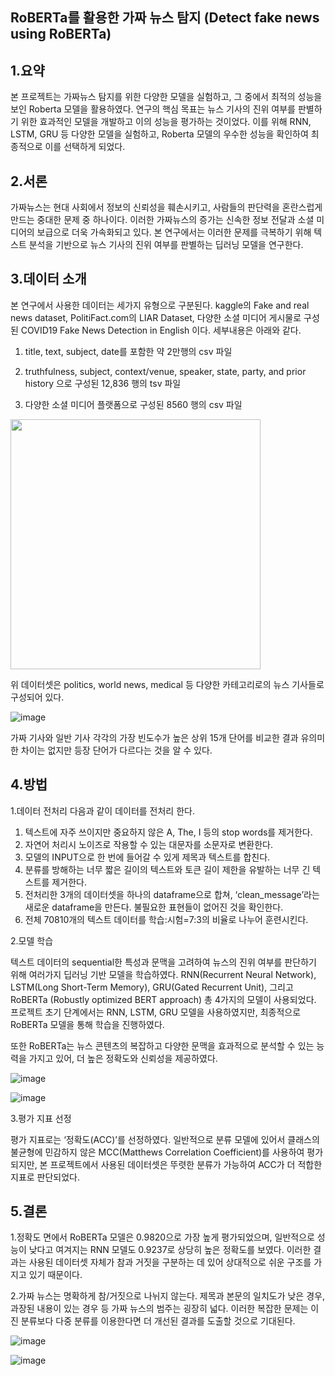 ## RoBERTa를 활용한 가짜 뉴스 탐지 (Detect fake news using RoBERTa)
## 1.요약 
본 프로젝트는 가짜뉴스 탐지를 위한 다양한 모델을 실험하고, 그 중에서 최적의 성능을 보인 Roberta 모델을 활용하였다. 연구의 핵심 목표는 뉴스 기사의 진위 여부를 판별하기 위한 효과적인 모델을 개발하고 이의 성능을 평가하는 것이었다. 이를 위해 RNN, LSTM, GRU 등 다양한 모델을 실험하고, Roberta 모델의 우수한 성능을 확인하여 최종적으로 이를 선택하게 되었다.

## 2.서론
가짜뉴스는 현대 사회에서 정보의 신뢰성을 훼손시키고, 사람들의 판단력을 혼란스럽게 만드는 중대한 문제 중 하나이다. 이러한 가짜뉴스의 증가는 신속한 정보 전달과 소셜 미디어의 보급으로 더욱 가속화되고 있다. 본 연구에서는 이러한 문제를 극복하기 위해 텍스트 분석을 기반으로 뉴스 기사의 진위 여부를 판별하는 딥러닝 모델을 연구한다. 

## 3.데이터 소개
본 연구에서 사용한 데이터는 세가지 유형으로 구분된다. kaggle의 Fake and real news dataset, PolitiFact.com의 LIAR Dataset, 다양한 소셜 미디어 게시물로 구성된 COVID19 Fake News Detection in English 이다. 세부내용은 아래와 같다.

1. title, text, subject, date를 포함한 약 2만행의 csv 파일

2. truthfulness, subject, context/venue, speaker, state, party, and prior history 으로 구성된 12,836 행의 tsv 파일

3. 다양한 소셜 미디어 플랫폼으로 구성된 8560 행의 csv 파일


<img src="https://github.com/dayunss/st/assets/111956429/887eb66d-f3a8-4f2e-b9ea-d741137f4b12).png" width="400" height="400"/>


위 데이터셋은 politics, world news, medical 등 다양한 카테고리로의 뉴스 기사들로 구성되어 있다.








![image](https://github.com/dayunss/st/assets/111956429/231651f8-32f6-499b-a7a8-8ef70904b3e0)




가짜 기사와 일반 기사 각각의 가장 빈도수가 높은 상위 15개 단어를 비교한 결과 유의미한  차이는 없지만 등장 단어가 다르다는 것을 알 수 있다.




## 4.방법
1.데이터 전처리
다음과 같이 데이터를 전처리 한다.

1. 텍스트에 자주 쓰이지만 중요하지 않은 A, The, I 등의 stop words를 제거한다.
2. 자연어 처리시 노이즈로 작용할 수 있는 대문자를 소문자로 변환한다.
3. 모델의 INPUT으로 한 번에 들어갈 수 있게 제목과 텍스트를 합친다.
4. 분류를 방해하는 너무 짧은 길이의 텍스트와 토큰 길이 제한을 유발하는 너무 긴 텍스트를 제거한다.
5. 전처리한 3개의 데이터셋을 하나의 dataframe으로 합쳐, ‘clean_message’라는 새로운 dataframe을 만든다. 불필요한 표현들이 없어진 것을 확인한다.
6. 전체 70810개의 텍스트 데이터를 학습:시험=7:3의 비율로 나누어 훈련시킨다.

   

2.모델 학습

텍스트 데이터의 sequential한 특성과 문맥을 고려하여 뉴스의 진위 여부를 판단하기 위해 여러가지 딥러닝 기반 모델을 학습하였다. RNN(Recurrent Neural Network), LSTM(Long Short-Term Memory), GRU(Gated Recurrent Unit), 그리고 RoBERTa (Robustly optimized BERT approach) 총 4가지의 모델이 사용되었다. 프로젝트 초기 단계에서는 RNN, LSTM, GRU 모델을 사용하였지만, 최종적으로 RoBERTa 모델을 통해 학습을 진행하였다.

또한 RoBERTa는 뉴스 콘텐츠의 복잡하고 다양한 문맥을 효과적으로 분석할 수 있는 능력을 가지고 있어, 더 높은 정확도와 신뢰성을 제공하였다.


![image](https://github.com/dayunss/st/assets/111956429/adff0753-398f-4b95-946e-40332b414873)

![image](https://github.com/dayunss/st/assets/111956429/b12e202b-fd10-4add-a804-8042c53e14fc)









3.평가 지표 선정

평가 지표로는 ‘정확도(ACC)’를 선정하였다. 일반적으로 분류 모델에 있어서 클래스의 불균형에 민감하지 않은 MCC(Matthews Correlation Coefficient)를 사용하여 평가되지만, 본 프로젝트에서 사용된 데이터셋은 뚜렷한 분류가 가능하여 ACC가 더 적합한 지표로 판단되었다. 


## 5.결론


1.정확도 면에서 RoBERTa 모델은 0.9820으로 가장 높게 평가되었으며, 일반적으로 성능이 낮다고 여겨지는 RNN 모델도 0.9237로 상당히 높은 정확도를 보였다. 이러한 결과는 사용된 데이터셋 자체가 참과 거짓을 구분하는 데 있어 상대적으로 쉬운 구조를 가지고 있기 때문이다.

2.가짜 뉴스는 명확하게 참/거짓으로 나뉘지 않는다. 제목과 본문의 일치도가 낮은 경우, 과장된 내용이 있는 경우 등 가짜 뉴스의 범주는 굉장히 넓다. 이러한 복잡한 문제는 이진 분류보다 다중 분류를 이용한다면 더 개선된 결과를 도출할 것으로 기대된다.


![image](https://github.com/dayunss/st/assets/111956429/10013a72-fa88-4cab-9171-2189e27463b6)

![image](https://github.com/dayunss/st/assets/111956429/ef1bc237-3349-4062-972b-a3c67c1a4721)







